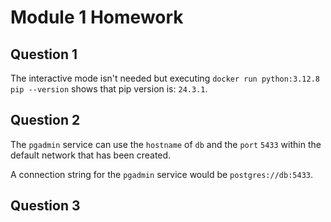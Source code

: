 # Module 1 Homework

## Question 1

The interactive mode isn't needed but executing `docker run python:3.12.8 pip --version` shows that pip version is: `24.3.1`.

## Question 2

The `pgadmin` service can use the `hostname` of `db` and the `port` `5433` within the default network that has been created.

A connection string for the `pgadmin` service would be `postgres://db:5433`.

## Question 3
